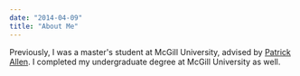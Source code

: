 ```yaml
---
date: "2014-04-09"
title: "About Me"
---
```


Previously, I was a master's student at McGill University, advised by [Patrick Allen](https://patrick-allen.github.io/). I completed my undergraduate degree at McGill University as well.
